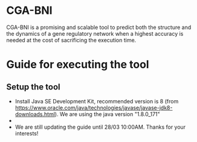 # CGA-BNI
CGA-BNI is a promising and scalable tool to predict both the structure and the dynamics of a gene regulatory network when a highest accuracy is needed at the cost of sacrificing the execution time.

# Guide for executing the tool
## Setup the tool

- Install Java SE Development Kit, recommended version is 8 (from https://www.oracle.com/java/technologies/javase/javase-jdk8-downloads.html). We are using the java version "1.8.0_171"
- 
- We are still updating the guide until 28/03 10:00AM. Thanks for your interests!
